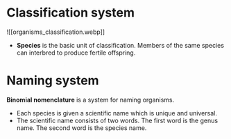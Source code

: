 # Classification system
![[organisms_classification.webp]]

- **Species** is the basic unit of classification. Members of the same species can <span class="hi-green">interbred to produce fertile offspring</span>.

# Naming system
**Binomial nomenclature** is a system for naming organisms.
- Each species is given a scientific name which is unique and universal.
- The scientific name consists of two words. The first word is the genus name. The second word is the species name.


